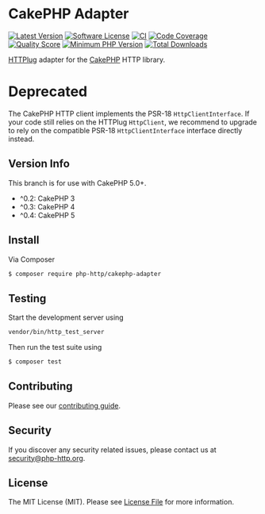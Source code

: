 # CakePHP Adapter

[![Latest Version](https://img.shields.io/github/release/php-http/cakephp-adapter.svg?style=flat-square)](https://github.com/php-http/cakephp-adapter/releases)
[![Software License](https://img.shields.io/badge/license-MIT-brightgreen.svg?style=flat-square)](LICENSE)
[![CI](https://github.com/php-http/cakephp-adapter/actions/workflows/ci.yml/badge.svg?branch=master)](https://github.com/php-http/cakephp-adapter/actions/workflows/ci.yml)
[![Code Coverage](https://img.shields.io/scrutinizer/coverage/g/php-http/cakephp-adapter.svg?style=flat-square)](https://scrutinizer-ci.com/g/php-http/cakephp-adapter)
[![Quality Score](https://img.shields.io/scrutinizer/g/php-http/cakephp-adapter.svg?style=flat-square)](https://scrutinizer-ci.com/g/php-http/cakephp-adapter)
[![Minimum PHP Version](https://img.shields.io/badge/php-%3E%3D%208.1-8892BF.svg)](https://php.net/)
[![Total Downloads](https://img.shields.io/packagist/dt/php-http/cakephp-adapter.svg?style=flat-square)](https://packagist.org/packages/php-http/cakephp-adapter)

[HTTPlug](http://httplug.io) adapter for the [CakePHP](https://cakephp.org/) HTTP library.

# Deprecated

The CakePHP HTTP client implements the PSR-18 `HttpClientInterface`. If your code still relies on the HTTPlug `HttpClient`, we recommend to upgrade to rely on the compatible PSR-18 `HttpClientInterface` interface directly instead.

## Version Info

This branch is for use with CakePHP 5.0+.

- ^0.2: CakePHP 3
- ^0.3: CakePHP 4
- ^0.4: CakePHP 5

## Install

Via Composer

``` bash
$ composer require php-http/cakephp-adapter
```

## Testing

Start the development server using

``` bash
vendor/bin/http_test_server
```

Then run the test suite using

``` bash
$ composer test
```

## Contributing

Please see our [contributing guide](http://docs.php-http.org/en/latest/development/contributing.html).


## Security

If you discover any security related issues, please contact us at [security@php-http.org](mailto:security@php-http.org).


## License

The MIT License (MIT). Please see [License File](LICENSE) for more information.
